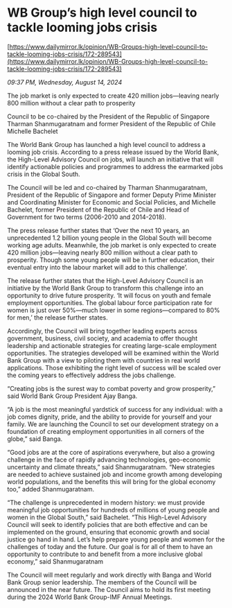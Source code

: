 # WB Group’s high level council to tackle looming jobs crisis

[https://www.dailymirror.lk/opinion/WB-Groups-high-level-council-to-tackle-looming-jobs-crisis/172-289543](https://www.dailymirror.lk/opinion/WB-Groups-high-level-council-to-tackle-looming-jobs-crisis/172-289543)

*09:37 PM, Wednesday, August 14, 2024*

The job market is only expected to create 420 million jobs—leaving nearly 800 million without a clear path to prosperity

Council to be co-chaired by the President of the Republic of Singapore Tharman Shanmugaratnam and former President of the Republic of Chile Michelle Bachelet

The World Bank Group has launched a high level council to address a looming job crisis. According to a press release issued by the World Bank, the High-Level Advisory Council on jobs, will launch an initiative that will identify actionable policies and programmes to address the earmarked jobs crisis in the Global South.

The Council will be led and co-chaired by Tharman Shanmugaratnam, President of the Republic of Singapore and former Deputy Prime Minister and Coordinating Minister for Economic and Social Policies, and Michelle Bachelet, former President of the Republic of Chile and Head of Government for two terms (2006-2010 and 2014-2018).

The press release further states that ‘Over the next 10 years, an unprecedented 1.2 billion young people in the Global South will become working age adults. Meanwhile, the job market is only expected to create 420 million jobs—leaving nearly 800 million without a clear path to prosperity. Though some young people will be in further education, their eventual entry into the labour market will add to this challenge’.

The release further states that the High-Level Advisory Council is an initiative by the World Bank Group to transform this challenge into an opportunity to drive future prosperity. ‘It will focus on youth and female employment opportunities. The global labour force participation rate for women is just over 50%—much lower in some regions—compared to 80% for men,’ the release further states.

Accordingly, the Council will bring together leading experts across government, business, civil society, and academia to offer thought leadership and actionable strategies for creating large-scale employment opportunities. The strategies developed will be examined within the World Bank Group with a view to piloting them with countries in real world applications. Those exhibiting the right level of success will be scaled over the coming years to effectively address the jobs challenge.

“Creating jobs is the surest way to combat poverty and grow prosperity,” said World Bank Group President Ajay Banga.

“A job is the most meaningful yardstick of success for any individual: with a job comes dignity, pride, and the ability to provide for yourself and your family. We are launching the Council to set our development strategy on a foundation of creating employment opportunities in all corners of the globe,” said Banga.

“Good jobs are at the core of aspirations everywhere, but also a growing challenge in the face of rapidly advancing technologies, geo-economic uncertainty and climate threats,” said Shanmugaratnam. “New strategies are needed to achieve sustained job and income growth among developing world populations, and the benefits this will bring for the global economy too,” added Shanmugaratnam.

“The challenge is unprecedented in modern history: we must provide meaningful job opportunities for hundreds of millions of young people and women in the Global South,” said Bachelet. “This High-Level Advisory Council will seek to identify policies that are both effective and can be implemented on the ground, ensuring that economic growth and social justice go hand in hand. Let’s help prepare young people and women for the challenges of today and the future. Our goal is for all of them to have an opportunity to contribute to and benefit from a more inclusive global economy,” said Shanmugaratnam

The Council will meet regularly and work directly with Banga and World Bank Group senior leadership. The members of the Council will be announced in the near future. The Council aims to hold its first meeting during the 2024 World Bank Group-IMF Annual Meetings.

